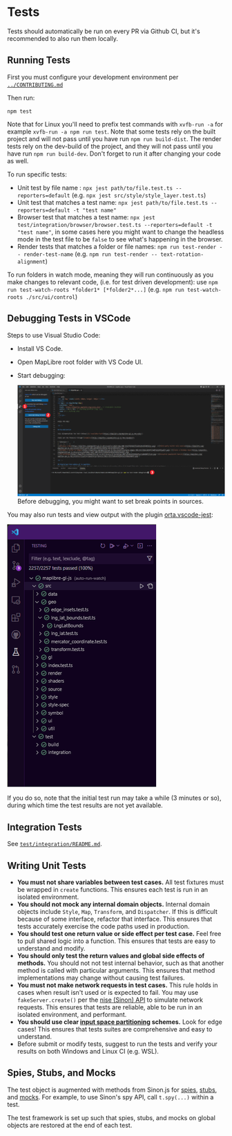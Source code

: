 
# Tests

Tests should automatically be run on every PR via Github CI, but it's recommended to also run them locally.

## Running Tests

First you must configure your development environment per [`../CONTRIBUTING.md`](../CONTRIBUTING.md)

Then run:

```
npm test
```

Note that for Linux you'll need to prefix test commands with `xvfb-run -a` for example `xvfb-run -a npm run test`.
Note that some tests rely on the built project and will not pass until you have run `npm run build-dist`.
The render tests rely on the dev-build of the project, and they will not pass until you have run `npm run build-dev`. Don't forget to run it after changing your code as well.

To run specific tests:

 - Unit test by file name : `npx jest path/to/file.test.ts --reporters=default` (e.g. `npx jest src/style/style_layer.test.ts`)
 - Unit test that matches a test name: `npx jest path/to/file.test.ts --reporters=default -t "test name"`
 - Browser test that matches a test name: `npx jest test/integration/browser/browser.test.ts --reporters=default -t "test name"`, in some cases here you might want to change the headless mode in the test file to be `false` to see what's happening in the browser.
 - Render tests that matches a folder or file names: `npm run test-render -- render-test-name` (e.g. `npm run test-render -- text-rotation-alignment`)

To run folders in watch mode, meaning they will run continuously as you make changes to relevant code, (i.e. for test driven development): use `npm run test-watch-roots *folder1* [*folder2*...]` (e.g. `npm run test-watch-roots ./src/ui/control`)

## Debugging Tests in VSCode

Steps to use Visual Studio Code:

 - Install VS Code.
 - Open MapLibre root folder with VS Code UI.
 - Start debugging:

   ![Start debugging](assets/docs/debug_test_in_vscode.png)
   Before debugging, you might want to set break points in sources.

You may also run tests and view output with the plugin [orta.vscode-jest](https://marketplace.visualstudio.com/items?itemName=Orta.vscode-jest):

![VScode screenshots](assets/docs/vscode-jest.png)

If you do so, note that the initial test run may take a while (3 minutes or so), during which time the test results are not yet available.


## Integration Tests

See [`test/integration/README.md`](./integration/README.md).

## Writing Unit Tests

 - **You must not share variables between test cases.** All test fixtures must be wrapped in `create` functions. This ensures each test is run in an isolated environment.
 - **You should not mock any internal domain objects.** Internal domain objects include `Style`, `Map`, `Transform`, and `Dispatcher`. If this is difficult because of some interface, refactor that interface. This ensures that tests accurately exercise the code paths used in production.
 - **You should test one return value or side effect per test case.** Feel free to pull shared logic into a function. This ensures that tests are easy to understand and modify.
 - **You should only test the return values and global side effects of methods.** You should not not test internal behavior, such as that another method is called with particular arguments. This ensures that method implementations may change without causing test failures.
 - **You must not make network requests in test cases.** This rule holds in cases when result isn't used or is expected to fail. You may use `fakeServer.create()` per the [nise (Sinon) API](https://sinonjs.github.io/nise/#fake-server) to simulate network requests. This ensures that tests are reliable, able to be run in an isolated environment, and performant.
 - **You should use clear [input space partitioning](https://crystal.uta.edu/~ylei/cse4321/data/isp.pdf) schemes.** Look for edge cases! This ensures that tests suites are comprehensive and easy to understand.
 - Before submit or modify tests, suggest to run the tests and verify your results on both Windows and Linux CI (e.g. WSL).

## Spies, Stubs, and Mocks

The test object is augmented with methods from Sinon.js for [spies](https://sinonjs.org/docs/#spies), [stubs](https://sinonjs.org/docs/#stubs), and [mocks](https://sinonjs.org/docs/#mocks). For example, to use Sinon's spy API, call `t.spy(...)` within a test.

The test framework is set up such that spies, stubs, and mocks on global objects are restored at the end of each test.
